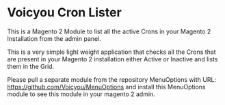 # Voicyou Cron Lister
This is a Magento 2 Module to list all the active Crons in your Magento 2 Installation from the admin panel. 

This is a very simple light weight application that checks all the Crons that are present in your Magento 2 installation either Active or Inactive and lists them in the Grid.

Please pull a separate module from the repository MenuOptions with URL: https://github.com/Voicyou/MenuOptions and install this MenuOptions module to see this module in your magento 2 admin. 
